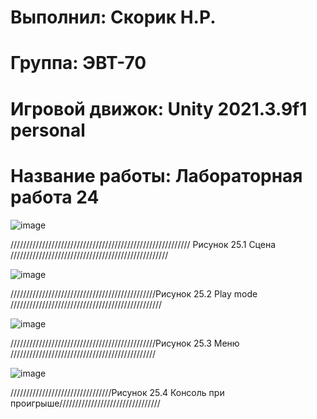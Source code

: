 # Выполнил: Скорик Н.Р.
# Группа: ЭВТ-70
# Игровой движок: Unity 2021.3.9f1 personal
# Название работы: Лабораторная работа 24

![image](https://user-images.githubusercontent.com/32439405/205057792-a9b82ac5-2c95-4596-b535-13450a9d0c9f.png)

///////////////////////////////////////////////////////// Рисунок 25.1 Сцена //////////////////////////////////////////////////

![image](https://user-images.githubusercontent.com/32439405/205057981-8ea39374-72bc-4102-a0e9-2a92c91e6f3e.png)

//////////////////////////////////////////////Рисунок 25.2 Play mode ////////////////////////////////////////////////

![image](https://user-images.githubusercontent.com/32439405/205058271-b1a6eeb5-ec0b-42d6-8928-75067f37bf8c.png)

//////////////////////////////////////////////Рисунок 25.3 Меню //////////////////////////////////////////////

![image](https://user-images.githubusercontent.com/32439405/205058135-003fce0b-be63-49f2-95bf-153f5d17cda6.png)

////////////////////////////////Рисунок 25.4 Консоль при проигрыше////////////////////////////////
